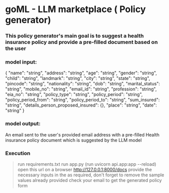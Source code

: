 # goML - LLM marketplace ( Policy generator)
### This policy generator's main goal is to suggest a health insurance policy and  provide a pre-filled document based on the user 

### model input:
{
  "name": "string",
  "address": "string",
  "age": "string",
  "gender": "string",
  "child": "string",
  "landmark": "string",
  "city": "string",
  "state": "string",
  "pincode": "string",
  "nationality": "string",
  "dob": "string",
  "marital_status": "string",
  "mobile_no": "string",
  "email_id": "string",
  "profession": "string",
  "eia_no": "string",
  "policy_type": "string",
  "policy_period": "string",
  "policy_period_from": "string",
  "policy_period_to": "string",
  "sum_insured": "string",
  "details_person_proposed_insured": {},
  "place": "string",
  "date": "string"
}

### model output:
An email sent to the user's provided email address with a pre-filled Health insurance policy document which is suggested by the LLM model

### Execution
> run requirements.txt
> run app.py (run uvicorn api.app:app --reload)
> open this url on a browser http://127.0.0.1:8000/docs
> provide the necessary inputs in the as required, don't forget to remove the sample values already provided
> check your email to get the generated policy form